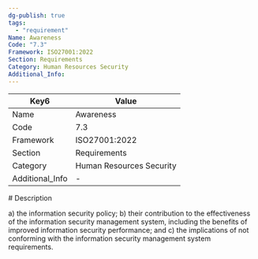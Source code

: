 ```yaml
---
dg-publish: true
tags:
  - "requirement"
Name: Awareness
Code: "7.3"
Framework: ISO27001:2022
Section: Requirements
Category: Human Resources Security
Additional_Info: 
---
```


<div><table class="dataview table-view-table"><thead class="table-view-thead"><tr class="table-view-tr-header"><th class="table-view-th"><span>Key</span><span class="dataview small-text">6</span></th><th class="table-view-th"><span>Value</span></th></tr></thead><tbody class="table-view-tbody"><tr><td><span>Name</span></td><td><span>Awareness</span></td></tr><tr><td><span>Code</span></td><td><span>7.3</span></td></tr><tr><td><span>Framework</span></td><td><span>ISO27001:2022</span></td></tr><tr><td><span>Section</span></td><td><span>Requirements</span></td></tr><tr><td><span>Category</span></td><td><span>Human Resources Security</span></td></tr><tr><td><span>Additional_Info</span></td><td><span>-</span></td></tr></tbody></table></div>
# Description

a) the information security policy; 
b) their contribution to the effectiveness of the information security management system, including the benefits of improved information security performance; and 
c) the implications of not conforming with the information security management system requirements.
